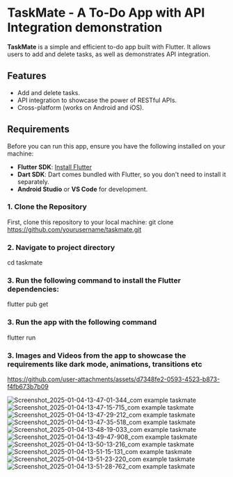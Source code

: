 # TaskMate - A To-Do App with API Integration demonstration

**TaskMate** is a simple and efficient to-do app built with Flutter. It allows users to add and delete tasks, as well as demonstrates API integration.

## Features
- Add and delete tasks.
- API integration to showcase the power of RESTful APIs.
- Cross-platform (works on Android and iOS).

## Requirements
Before you can run this app, ensure you have the following installed on your machine:

- **Flutter SDK**: [Install Flutter](https://flutter.dev/docs/get-started/install)
- **Dart SDK**: Dart comes bundled with Flutter, so you don't need to install it separately.
- **Android Studio** or **VS Code** for development.

### 1. **Clone the Repository**

First, clone this repository to your local machine:
git clone https://github.com/yourusername/taskmate.git

### 2. **Navigate to project directory**

cd taskmate

### 3. **Run the following command to install the Flutter dependencies:**

flutter pub get

### 3. **Run the app with the following command**

flutter run

### 3. **Images and Videos from the app to showcase the requirements like dark mode, animations, transitions etc**


https://github.com/user-attachments/assets/d7348fe2-0593-4523-b873-f4fb673b7b09


![Screenshot_2025-01-04-13-47-01-344_com example taskmate](https://github.com/user-attachments/assets/f4cec0c5-02ce-49df-940f-2f0063bc95e0)
![Screenshot_2025-01-04-13-47-15-715_com example taskmate](https://github.com/user-attachments/assets/96e3816e-26cf-45bf-b3c3-19ca32902815)
![Screenshot_2025-01-04-13-47-29-212_com example taskmate](https://github.com/user-attachments/assets/1c706e15-6571-46d2-b337-40bffeb491f3)
![Screenshot_2025-01-04-13-47-35-518_com example taskmate](https://github.com/user-attachments/assets/1ba932f1-07ac-4861-a83e-1cc3952d5fe3)
![Screenshot_2025-01-04-13-48-19-033_com example taskmate](https://github.com/user-attachments/assets/c974ea63-8b3d-4c8d-b66a-d88fd4aed49b)
![Screenshot_2025-01-04-13-49-47-908_com example taskmate](https://github.com/user-attachments/assets/9c760a8a-a2fb-486d-b402-4d23a29a4838)
![Screenshot_2025-01-04-13-50-13-216_com example taskmate](https://github.com/user-attachments/assets/745195db-4620-41b8-953f-c0161666e82c)
![Screenshot_2025-01-04-13-51-15-131_com example taskmate](https://github.com/user-attachments/assets/a00f48b7-7cac-455d-a986-7d139701acea)
![Screenshot_2025-01-04-13-51-23-220_com example taskmate](https://github.com/user-attachments/assets/36654d5c-630f-45b9-9107-11fbf69c3a19)
![Screenshot_2025-01-04-13-51-28-762_com example taskmate](https://github.com/user-attachments/assets/6802b14f-967f-4096-ba5b-bdb4416a8bea)

```bash





